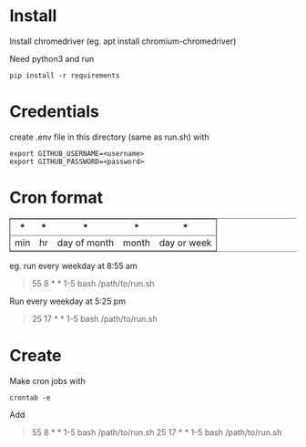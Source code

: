 

# Install

Install chromedriver (eg. apt install chromium-chromedriver)

Need python3 and run

    pip install -r requirements


# Credentials

create .env file in this directory (same as run.sh) with

    export GITHUB_USERNAME=<username>
    export GITHUB_PASSWORD=<password>


# Cron format

<table border="2" cellspacing="0" cellpadding="6" rules="groups" frame="hsides">


<colgroup>
<col  class="org-left" />

<col  class="org-left" />

<col  class="org-left" />

<col  class="org-left" />

<col  class="org-left" />
</colgroup>
<thead>
<tr>
<th scope="col" class="org-left">*</th>
<th scope="col" class="org-left">*</th>
<th scope="col" class="org-left">*</th>
<th scope="col" class="org-left">*</th>
<th scope="col" class="org-left">*</th>
</tr>
</thead>

<tbody>
<tr>
<td class="org-left">min</td>
<td class="org-left">hr</td>
<td class="org-left">day of month</td>
<td class="org-left">month</td>
<td class="org-left">day or week</td>
</tr>
</tbody>
</table>

eg. run every weekday at 8:55 am

> 55 8 \* \* 1-5 bash /path/to/run.sh

Run every weekday at 5:25 pm

> 25 17 \* \* 1-5 bash /path/to/run.sh


# Create

Make cron jobs with

    crontab -e

Add

> 55 8 \* \* 1-5 bash /path/to/run.sh
> 25 17 \* \* 1-5 bash /path/to/run.sh

